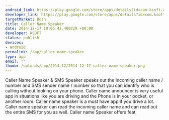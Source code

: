 ```yaml
--- 
android_link: https://play.google.com/store/apps/details?id=com.ksoft.callernamespeaker
developer_link: https://play.google.com/store/apps/details?id=com.ksoft.callernamespeaker
targetMarket: Both
title: Caller Name Speaker
date: 2014-12-17 10:05:42.400229 +00:00
developer: KSOFT
status: publish
devices: 
- android
permalink: /app/caller-name-speaker
type: app
email: ""
thumb: /uploads/app/2014-12/2014-12-17-caller-name-speaker.png
---
```


Caller Name Speaker & SMS Speaker speaks out the Incoming caller name / number and SMS sender name / number so that you can identify who is calling without looking on your phone. 
Caller name announcer is very useful app in situations like you are driving and the Phone is in your pocket, or another room. Caller name speaker is a must have app if you drive a lot.
Caller name speaker can read the incoming caller name and can read out the entire SMS for you as well. 
Caller name Speaker offers feat
